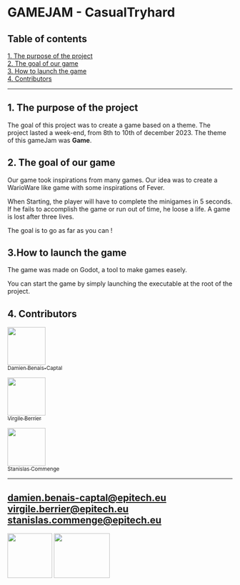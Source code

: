 # GAMEJAM - CasualTryhard

## Table of contents

[1. The purpose of the project](#titre1)<br />
[2. The goal of our game](#titre2)<br />
[3. How to launch the game](#titre3)<br />
[4. Contributors](#titre4)<br />


---


## <a id="titre1"></a>1. The purpose of the project


The goal of this project was to create a game based on a theme.
The project lasted a week-end, from 8th to 10th of december 2023.
The theme of this gameJam was **Game**.


## <a id="titre2"></a>2. The goal of our game

Our game took inspirations from many games. Our idea was to create a
WarioWare like game with some inspirations of Fever.

When Starting, the player will have to complete the minigames in 5 seconds.
If he fails to accomplish the game or run out of time, he loose a life. A game
is lost after three lives.

The goal is to go as far as you can !


## <a id="titre3"></a>3.How to launch the game

The game was made on Godot, a tool to make games easely.

You can start the game by simply launching the executable at the root of the project.


## <a id="titre4"></a>4. Contributors

[<img src="https://github.com/damienBC.png?size=85" width=85><br><sub>Damien Benais-Captal</sub>](https://github.com/damienBC)

[<img src="https://github.com/Lipatant.png?size=85" width=85><br><sub>Virgile Berrier</sub>](https://github.com/Lipatant)

[<img src="https://github.com/ScanSC.png?size=85" width=85><br><sub>Stanislas Commenge</sub>](https://github.com/ScanSC)

-----------------------------------------
damien.benais-captal@epitech.eu<br />
virgile.berrier@epitech.eu<br />
stanislas.commenge@epitech.eu
-----------------------------------------

<img src="https://upload.wikimedia.org/wikipedia/commons/6/6a/Godot_icon.svg" width=100 height=100 />
<img src="https://usbeketrica.com/media/496/download/epitechlogo.png?v=3" width=125 height=100 />
